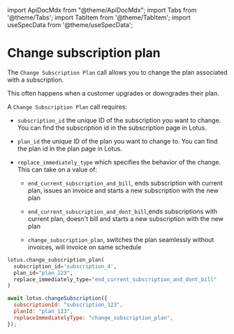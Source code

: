 import ApiDocMdx from "@theme/ApiDocMdx";
import Tabs from '@theme/Tabs';
import TabItem from '@theme/TabItem';
import useSpecData from '@theme/useSpecData';

# Change subscription plan

The `Change Subscription Plan` call allows you to change the plan associated with a subscription.

This often happens when a customer upgrades or downgrades their plan.

A `Change Subscription Plan` call requires:

- `subscription_id` the unique ID of the subscription you want to change. You can find the subscription id in the subscription page in Lotus.

- `plan_id` the unique ID of the plan you want to change to. You can find the plan id in the plan page in Lotus.
- `replace_immediately_type` which specifies the behavior of the change. This can take on a value of:

  - `end_current_subscription_and_bill`, ends subscription with current plan, issues an invoice and starts a new subscription with the new plan

  - `end_current_subscription_and_dont_bill`,ends subscriptions with current plan, doesn't bill and starts a new subscription with the new plan

  - `change_subscription_plan`, switches the plan seamlessly without invoices, will invoice on same schedule

<Tabs>
<TabItem value="py" label="Python">

```python
lotus.change_subscription_plan(
  subscription_id='subscription_4',
  plan_id="plan_123",
  replace_immediately_type="end_current_subscription_and_dont_bill"
)
```

</TabItem>

<TabItem value="ts" label="Typescript">

```jsx
await lotus.changeSubscription({
  subscriptionId: "subscription_123",
  planId: "plan_123",
  replaceImmediatelyType: "change_subscription_plan",
});
```

</TabItem>
</Tabs>

<ApiDocMdx id="update_subscription" />
